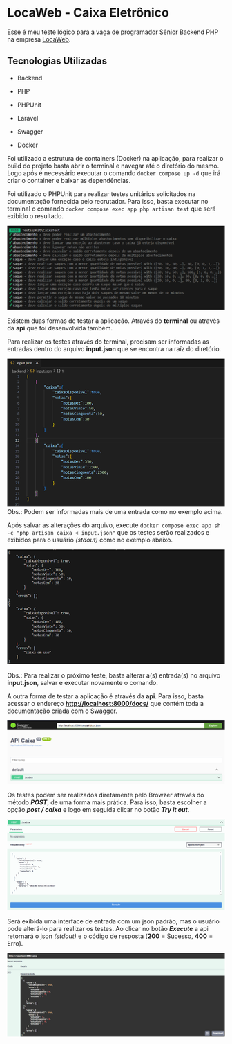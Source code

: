 
# LocaWeb - Caixa Eletrônico

Esse é meu teste lógico para a vaga de programador Sênior Backend PHP na empresa  [LocaWeb](https://www.locaweb.com.br/).

## [](https://github.com/iagobrdev/locaweb#tecnologias-utilizadas)Tecnologias Utilizadas

-   Backend
    
-   PHP
    
-   PHPUnit
    
-   Laravel
    
-   Swagger
    
-   Docker
    

Foi utilizado a estrutura de containers (Docker) na aplicação, para realizar o build do projeto basta abrir o terminal e navegar até o diretório do mesmo. Logo após é necessário executar o comando  `docker compose up -d`  que irá criar o container e baixar as dependências.

Foi utilizado o PHPUnit para realizar testes unitários solicitados na documentação fornecida pelo recrutador. Para isso, basta executar no terminal o comando  `docker compose exec app php artisan test`  que será exibido o resultado.

[![](https://github.com/iagobrdev/locaweb/raw/main/assets/tests.png)](https://github.com/iagobrdev/locaweb/blob/main/assets/tests.png)

Existem duas formas de testar a aplicação. Através do  **terminal**  ou através da  **api**  que foi desenvolvida também.

Para realizar os testes através do terminal, precisam ser informadas as entradas dentro do arquivo  **input.json**  que se encontra na raíz do diretório.

[![](https://github.com/iagobrdev/locaweb/raw/main/assets/input.png)](https://github.com/iagobrdev/locaweb/blob/main/assets/input.png)Obs.: Podem ser informadas mais de uma entrada como no exemplo acima.

Após salvar as alterações do arquivo, execute  `docker compose exec app sh -c "php artisan caixa < input.json"`  que os testes serão realizados e exibidos para o usuário  _(stdout)_  como no exemplo abaixo.

[![](https://github.com/iagobrdev/locaweb/raw/main/assets/output.png)](https://github.com/iagobrdev/locaweb/blob/main/assets/output.png)

Obs.: Para realizar o próximo teste, basta alterar a(s) entrada(s) no arquivo  **input.json**, salvar e executar novamente o comando.

A outra forma de testar a aplicação é através da  **api**. Para isso, basta acessar o endereço  **[http://localhost:8000/docs/](http://localhost:8000/api/documentation/)**  que contém toda a documentação criada com o Swagger.

[![](https://github.com/iagobrdev/locaweb/raw/main/assets/api.png)](https://github.com/iagobrdev/locaweb/blob/main/assets/api.png)

Os testes podem ser realizados diretamente pelo Browzer através do método  _**POST**_, de uma forma mais prática. Para isso, basta escolher a opção ***post / caixa***  e logo em seguida clicar no botão  _**Try it out**_.

[![](https://github.com/iagobrdev/locaweb/raw/main/assets/api_input.png)](https://github.com/iagobrdev/locaweb/blob/main/assets/api_input.png)

Será exibida uma interface de entrada com um json padrão, mas o usuário pode alterá-lo para realizar os testes. Ao clicar no botão  _**Execute**_  a api retornará o json  _(stdout)_  e o código de resposta (**200**  = Sucesso,  **400**  = Erro).

[![](https://github.com/iagobrdev/locaweb/raw/main/assets/api_output.png)](https://github.com/iagobrdev/locaweb/blob/main/assets/api_output.png)